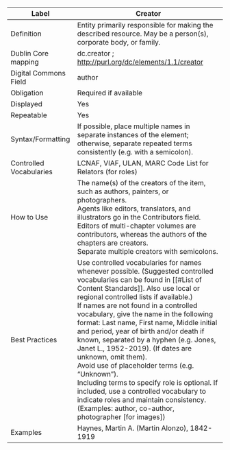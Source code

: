 | Label                   | Creator                                                                                                                                                                                                                                                                                                                                                                                                                                                                                                                                                                                                                                                                                                                                       |
| ----------------------- | --------------------------------------------------------------------------------------------------------------------------------------------------------------------------------------------------------------------------------------------------------------------------------------------------------------------------------------------------------------------------------------------------------------------------------------------------------------------------------------------------------------------------------------------------------------------------------------------------------------------------------------------------------------------------------------------------------------------------------------------- |
| Definition              | Entity primarily responsible for making the described resource. May be a person(s), corporate body, or family.                                                                                                                                                                                                                                                                                                                                                                                                                                                                                                                                                                                                                                |
| Dublin Core mapping     | dc.creator ; <http://purl.org/dc/elements/1.1/creator>                                                                                                                                                                                                                                                                                                                                                                                                                                                                                                                                                                                                                                                                                        |
| Digital Commons Field   | author                                                                                                                                                                                                                                                                                                                                                                                                                                                                                                                                                                                                                                                                                                                                        |
| Obligation              | Required if available                                                                                                                                                                                                                                                                                                                                                                                                                                                                                                                                                                                                                                                                                                                         |
| Displayed               | Yes                                                                                                                                                                                                                                                                                                                                                                                                                                                                                                                                                                                                                                                                                                                                           |
| Repeatable              | Yes                                                                                                                                                                                                                                                                                                                                                                                                                                                                                                                                                                                                                                                                                                                                           |
| Syntax/Formatting       | If possible, place multiple names in separate instances of the element; otherwise, separate repeated terms consistently (e.g. with a semicolon).                                                                                                                                                                                                                                                                                                                                                                                                                                                                                                                                                                                              |
| Controlled Vocabularies | LCNAF, VIAF, ULAN, MARC Code List for Relators (for roles)                                                                                                                                                                                                                                                                                                                                                                                                                                                                                                                                                                                                                                                                                    |
| How to Use              | The name(s) of the creators of the item, such as authors, painters, or photographers.<br/>Agents like editors, translators, and illustrators go in the Contributors field.<br/>Editors of multi-chapter volumes are contributors, whereas the authors of the chapters are creators.<br/>Separate multiple creators with semicolons.                                                                                                                                                                                                                                                                                                                                                                                                           |
| Best Practices          | Use controlled vocabularies for names whenever possible. (Suggested controlled vocabularies can be found in [[#List of Content Standards]]. Also use local or regional controlled lists if available.)<br/>If names are not found in a controlled vocabulary, give the name in the following format: Last name, First name, Middle initial and period, year of birth and/or death if known, separated by a hyphen (e.g. Jones, Janet L., 1952-2019). (If dates are unknown, omit them).<br/>Avoid use of placeholder terms (e.g. “Unknown”).<br/>Including terms to specify role is optional. If included, use a controlled vocabulary to indicate roles and maintain consistency. (Examples: author, co-author, photographer \[for images\]) |
| Examples                | Haynes, Martin A. (Martin Alonzo), 1842-1919                                                                                                                                                                                                                                                                                                                                                                                                                                                                                                                                                                                                                                                                                                  |
